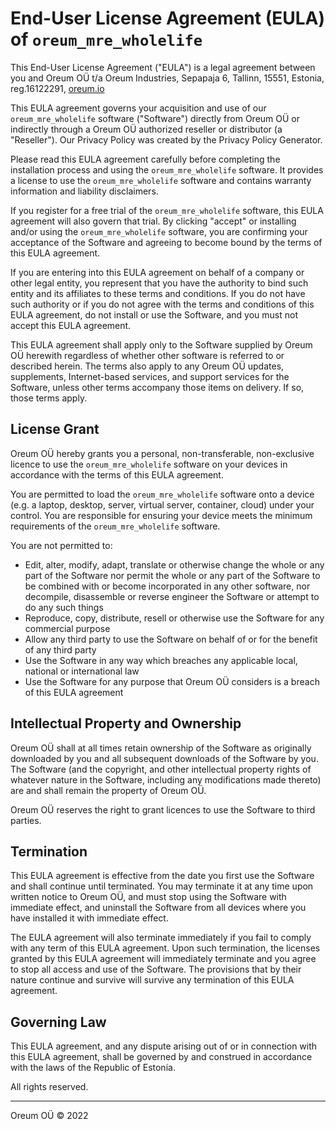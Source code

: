 # End-User License Agreement (EULA) of `oreum_mre_wholelife`

This End-User License Agreement ("EULA") is a legal agreement between you and
Oreum OÜ t/a Oreum Industries, Sepapaja 6, Tallinn, 15551, Estonia,
reg.16122291, [oreum.io](https://oreum.io)

This EULA agreement governs your acquisition and use of our `oreum_mre_wholelife`
software ("Software") directly from Oreum OÜ or indirectly through a Oreum OÜ
authorized reseller or distributor (a "Reseller"). Our Privacy Policy was
created by the Privacy Policy Generator.

Please read this EULA agreement carefully before completing the installation
process and using the `oreum_mre_wholelife` software. It provides a license to use the
`oreum_mre_wholelife` software and contains warranty information and liability
disclaimers.

If you register for a free trial of the `oreum_mre_wholelife` software, this EULA
agreement will also govern that trial. By clicking "accept" or installing
and/or using the `oreum_mre_wholelife` software, you are confirming your acceptance of
the Software and agreeing to become bound by the terms of this EULA agreement.

If you are entering into this EULA agreement on behalf of a company or other
legal entity, you represent that you have the authority to bind such entity and
its affiliates to these terms and conditions. If you do not have such authority
or if you do not agree with the terms and conditions of this EULA agreement, do
not install or use the Software, and you must not accept this EULA agreement.

This EULA agreement shall apply only to the Software supplied by Oreum OÜ
herewith regardless of whether other software is referred to or described
herein. The terms also apply to any Oreum OÜ updates, supplements,
Internet-based services, and support services for the Software, unless other
terms accompany those items on delivery. If so, those terms apply.

## License Grant

Oreum OÜ hereby grants you a personal, non-transferable, non-exclusive licence
to use the `oreum_mre_wholelife` software on your devices in accordance with the terms
of this EULA agreement.

You are permitted to load the `oreum_mre_wholelife` software onto a device (e.g. a
laptop, desktop, server, virtual server, container, cloud) under your control.
You are responsible for ensuring your device meets the minimum requirements of
the `oreum_mre_wholelife` software.

You are not permitted to:

+ Edit, alter, modify, adapt, translate or otherwise change the whole or any
part of the Software nor permit the whole or any part of the Software to be
combined with or become incorporated in any other software, nor decompile,
disassemble or reverse engineer the Software or attempt to do any such things
+ Reproduce, copy, distribute, resell or otherwise use the Software for any
commercial purpose
+ Allow any third party to use the Software on behalf of or for the benefit of
any third party
+ Use the Software in any way which breaches any applicable local, national or
international law
+ Use the Software for any purpose that Oreum OÜ considers is a breach of this
EULA agreement

## Intellectual Property and Ownership

Oreum OÜ shall at all times retain ownership of the Software as originally
downloaded by you and all subsequent downloads of the Software by you. The
Software (and the copyright, and other intellectual property rights of whatever
nature in the Software, including any modifications made thereto) are and shall
remain the property of Oreum OÜ.

Oreum OÜ reserves the right to grant licences to use the Software to third
parties.

## Termination

This EULA agreement is effective from the date you first use the Software and
shall continue until terminated. You may terminate it at any time upon written
notice to Oreum OÜ, and must stop using the Software with immediate effect, and
uninstall the Software from all devices where you have installed it with
immediate effect.

The EULA agreement will also terminate immediately if you fail to comply with
any term of this EULA agreement. Upon such termination, the licenses granted by
this EULA agreement will immediately terminate and you agree to stop all access
and use of the Software. The provisions that by their nature continue and
survive will survive any termination of this EULA agreement.

## Governing Law

This EULA agreement, and any dispute arising out of or in connection with this
EULA agreement, shall be governed by and construed in accordance with the laws
of the Republic of Estonia.

All rights reserved.

---
Oreum OÜ &copy; 2022

